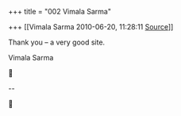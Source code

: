 +++
title = "002 Vimala Sarma"

+++
[[Vimala Sarma	2010-06-20, 11:28:11 [Source](https://groups.google.com/g/samskrita/c/SLKOZVk4XY4)]]



Thank you – a very good site.

Vimala Sarma



--  



